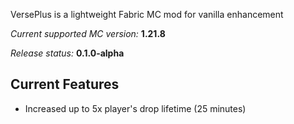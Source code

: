 VersePlus is a lightweight Fabric MC mod for vanilla enhancement

*Current supported MC version:* **1.21.8**

*Release status:* **0.1.0-alpha**

## Current Features
- Increased up to 5x player's drop lifetime (25 minutes)
